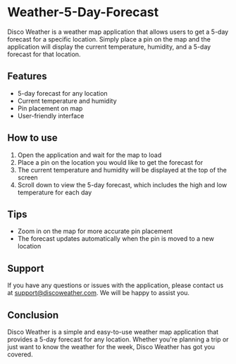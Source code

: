 # Weather-5-Day-Forecast

Disco Weather is a weather map application that allows users to get a 5-day forecast for a specific location. Simply place a pin on the map and the application will display the current temperature, humidity, and a 5-day forecast for that location.

## Features
- 5-day forecast for any location
- Current temperature and humidity
- Pin placement on map
- User-friendly interface

## How to use
1. Open the application and wait for the map to load
2. Place a pin on the location you would like to get the forecast for
3. The current temperature and humidity will be displayed at the top of the screen
4. Scroll down to view the 5-day forecast, which includes the high and low temperature for each day

## Tips
- Zoom in on the map for more accurate pin placement
- The forecast updates automatically when the pin is moved to a new location

## Support
If you have any questions or issues with the application, please contact us at support@discoweather.com. We will be happy to assist you.

## Conclusion
Disco Weather is a simple and easy-to-use weather map application that provides a 5-day forecast for any location. Whether you're planning a trip or just want to know the weather for the week, Disco Weather has got you covered.